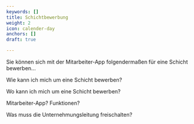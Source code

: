 ```yaml
---
keywords: []
title: Schichtbewerbung
weight: 2
icon: calender-day
anchors: []
draft: true

---
```

Sie können sich mit der Mitarbeiter-App folgendermaßen für eine Schicht bewerben...

Wie kann ich mich um eine Schicht bewerben?

Wo kann ich mich um eine Schicht bewerben?

Mitarbeiter-App? Funktionen?

Was muss die Unternehmungsleitung freischalten?